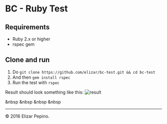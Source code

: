 # BC - Ruby Test

## Requirements
- Ruby 2.x or higher
- rspec gem


## Clone and run

1. Do `git clone https://github.com/elizar/bc-test.git && cd bc-test`
2. And then `gem install rspec`
3. Run the test with `rspec`

Result should look something like this:
![result](http://f.cl.ly/items/2f3j1f2H1p1B2s3Y3R3E/Screen%20Shot%202016-01-27%20at%2010.49.16%20PM.png)

&nbsp
&nbsp
&nbsp
&nbsp

---
&copy; 2016 Elizar Pepino.
